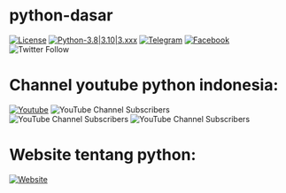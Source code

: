 # python-dasar

[![License](https://img.shields.io/badge/license-MIT-red.svg)](https://raw.githubusercontent.com/kobencry/python-dasar/main/LICENSE) [![Python-3.8|3.10|3.xxx](https://img.shields.io/badge/python-3.8|3.10|3.xxx-green.svg)](https://www.python.org) [![Telegram](https://img.shields.io/badge/telegram-python-blue.svg)](https://web.telegram.org/z/#-1052242766) [![Facebook](https://img.shields.io/badge/facebook-python-blue.svg)](https://web.facebook.com/groups/1547113062220560/?hoisted_section_header_type=recently_seen&multi_permalinks=3261000454165137) ![Twitter Follow](https://img.shields.io/twitter/follow/RexosP?style=social)

# Channel youtube python indonesia:
[![Youtube](https://img.shields.io/badge/youtube-KelasTerbuka-red.svg)](https://www.youtube.com/c/kelasterbuka) ![YouTube Channel Subscribers](https://img.shields.io/youtube/channel/subscribers/UCQ4Jo2IJeyRGzZBvjaaLzrw?label=Indonesia%20Belajar&style=social) ![YouTube Channel Subscribers](https://img.shields.io/youtube/channel/subscribers/UC14ZKB9XsDZbnHVmr4AmUpQ?label=Programmer%20Zaman%20Now&style=social) ![YouTube Channel Subscribers](https://img.shields.io/youtube/channel/subscribers/UCpSPS5yLCxYRuZSrCx-eBjA?label=Sekolah%20Koding&style=social)

# Website tentang python:
[![Website](https://img.shields.io/badge/website-W3Schools-darkblue.svg)](https://www.w3schools.com/python/)

